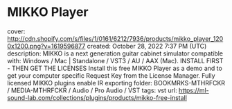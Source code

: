 # MIKKO Player

cover: http://cdn.shopify.com/s/files/1/0161/6212/7936/products/mikko_player_1200x1200.png?v=1619596877
created: October 28, 2022 7:37 PM (UTC)
description: MIKKO is a next generation guitar cabinet simulator compatible with: Windows / Mac | Standalone / VST3 / AU / AAX (Mac). INSTALL FIRST - THEN GET THE LICENSES Install this free MIKKO Player as a demo and to get your computer specific Request Key from the License Manager. Fully licensed MIKKO plugins enable IR exporting
folder: BOOKMRKS-MTHRFCKR / MEDIA-MTHRFCKR / Audio / Pro Audio / VST
tags: vst
url: https://ml-sound-lab.com/collections/plugins/products/mikko-free-install